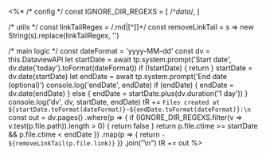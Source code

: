 <%*
/* config */
const IGNORE_DIR_REGEXS = [
  /^_data_/,
]

/* utils */
const linkTailRegex = /\.md\|[^\]]+/
const removeLinkTail = s => new String(s).replace(linkTailRegex, '')

/* main logic */
const dateFormat = 'yyyy-MM-dd'
const dv = this.DataviewAPI
let startDate = await tp.system.prompt('Start date', dv.date('today').toFormat(dateFormat))
if (!startDate) {
  return
}
startDate = dv.date(startDate)
let endDate = await tp.system.prompt('End date (optional)')
console.log('endDate', endDate)
if (endDate) {
  endDate = dv.date(endDate)
} else {
  endDate = startDate.plus(dv.duration('1 day'))
}
console.log('dv', dv, startDate, endDate)
tR += `Files created at ${startDate.toFormat(dateFormat)}~${endDate.toFormat(dateFormat)}:\n`
const out = dv.pages()
  .where(p => {
    if (IGNORE_DIR_REGEXS.filter(v => v.test(p.file.path)).length > 0) {
      return false
    }
    return p.file.ctime >= startDate && p.file.ctime < endDate
  })
  .map(p => {
    return `- ${removeLinkTail(p.file.link)}`
  })
  .join("\n")
tR += out
%>